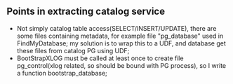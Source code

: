 ## Points in extracting catalog service
* Not simply catalog table access(SELECT/INSERT/UPDATE), there are some files containing metadata, for example file "pg_database" used in FindMyDatabase; my solution is to wrap this to a UDF, and database get these files from catalog PG using UDF;
* BootStrapXLOG must be called at least once to create file pg_control(xlog related, so should be bound with PG process), so I write a function bootstrap_database;
